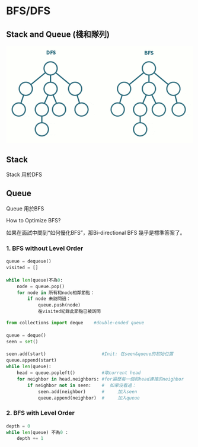 # BFS/DFS

## Stack and Queue \(棧和隊列\)

![](../.gitbook/assets/bfs_and_dfs.jpeg)

## Stack

Stack 用於DFS

## Queue

Queue 用於BFS



How to Optimize BFS? 

如果在面試中問到“如何優化BFS”，那Bi-directional BFS 幾乎是標準答案了。

### 1. BFS without Level Order 

```python
queue = dequeue()
visited = []

while len(queue)不為0:
    node = queue.pop()
    for node in 所有和node相鄰節點：
        if node 未訪問過：
            queue.push(node)
            在visited紀錄此節點已被訪問
```

```python
from collections import deque    #double-ended queue 

queue = deque()
seen = set()

seen.add(start)                     #Init: 在seen&queue的初始位置
queue.append(start)
while len(queue):
    head = queue.popleft()          #取current head
    for neighbor in head.neighbors: #for遍歷每一個和head連接的neighbor
        if neighbor not in seen:    #  如果沒看過：
            seen.add(neighbor)      #     加入seen
            queue.append(neighbor)  #     加入queue
```

### 2. BFS with Level Order

```python
depth = 0
while len(queue) 不為0 :
    depth += 1
    
```

